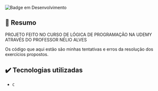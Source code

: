 ![Badge em Desenvolvimento](http://img.shields.io/static/v1?label=STATUS&message=WORKING&color=GREENW&style=for-the-badge)   


## 📄 Resumo
PROJETO FEITO NO CURSO DE LÓGICA DE PROGRAMAÇÃO NA UDEMY ATRAVÉS DO PROFESSOR NÉLIO ALVES

Os código que aqui estão são minhas tentativas e erros da resolução dos exercícios propostos.

## ✔️ Tecnologias utilizadas

- ``C``


